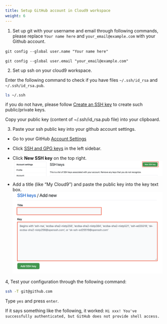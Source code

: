 ```yaml
---
title: Setup GitHub account in Cloud9 workspace
weight: 6
---
```


1. Set up git with your username and email through following commands, please replace `Your name here` and `your_email@example.com` with your Github account.

```git config --global user.name "Your name here" ```

```git config --global user.email "your_email@example.com" ```

2. Set up ssh on your cloud9 workspace.

Enter the following command to check if you have files `~/.ssh/id_rsa` and `~/.ssh/id_rsa.pub`. 
```sh
ls ~/.ssh
```
  
if you do not have, please follow [Create an SSH key](https://gcr-solutions.github.io/recommender-system-dev-workshop-code/prerequisite/workspace/create-ssh-key/readme/) to create such public/private keys.

Copy your public key (content of ~/.ssh/id_rsa.pub file) into your clipboard.

3. Paste your ssh public key into your github account settings.
- Go to your GitHub [Account Settings](https://github.com/settings/profile)
- Click [SSH and GPG keys](https://github.com/settings/keys) in the left sidebar.
- Click **New SSH key** on the top right.
![Github SSH New](/images/github-ssh-new.png)

- Add a title (like “My Cloud9”) and paste the public key into the key text box.
![Paste Github SSH key](/images/paste-github-ssh-key.png)

4, Test your configuration through the following command:
```sh
ssh -T git@github.com
```
Type `yes` and press `enter`.

If it says something like the following, it worked:
`Hi xxx! You've successfully authenticated, but GitHub does not provide shell access.`


